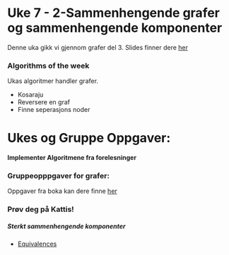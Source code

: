 # Uke 7 - 2-Sammenhengende grafer og sammenhengende komponenter

Denne uka gikk vi gjennom grafer del 3. Slides finner dere [her](https://github.com/amaduswaray/IN2010-Gruppe-4/blob/main/Uke%207/Uke%207.pdf)


### Algorithms of the week
Ukas algoritmer handler grafer.
* Kosaraju
* Reversere en graf
* Finne seperasjons noder


# Ukes og Gruppe Oppgaver:

**Implementer Algoritmene fra forelesninger**

### Gruppeopppgaver for grafer:

Oppgaver fra boka kan dere finne [her](https://www.uio.no/studier/emner/matnat/ifi/IN2010/h21/ukesoppgaver/uke41.pdf)



### Prøv deg på Kattis!

##### Sterkt sammenhengende komponenter
* [Equivalences](https://open.kattis.com/problems/equivalences)
